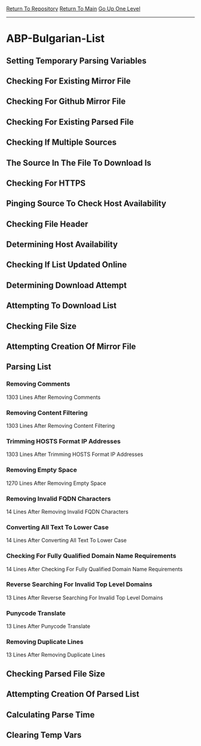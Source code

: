 [Return To Repository](https://github.com/deathbybandaid/piholeparser/)
[Return To Main](https://github.com/deathbybandaid/piholeparser/blob/master/RecentRunLogs/Mainlog.md)
[Go Up One Level](https://github.com/deathbybandaid/piholeparser/blob/master/RecentRunLogs/TopLevelScripts/30-Processing-External-Blacklists.md)
____________________________________
# ABP-Bulgarian-List
## Setting Temporary Parsing Variables
## Checking For Existing Mirror File
## Checking For Github Mirror File
## Checking For Existing Parsed File
## Checking If Multiple Sources
## The Source In The File To Download Is
## Checking For HTTPS
## Pinging Source To Check Host Availability
## Checking File Header
## Determining Host Availability
## Checking If List Updated Online
## Determining Download Attempt
## Attempting To Download List
## Checking File Size
## Attempting Creation Of Mirror File
## Parsing List
### Removing Comments
1303 Lines After Removing Comments
### Removing Content Filtering
1303 Lines After Removing Content Filtering
### Trimming HOSTS Format IP Addresses
1303 Lines After Trimming HOSTS Format IP Addresses
### Removing Empty Space
1270 Lines After Removing Empty Space
### Removing Invalid FQDN Characters
14 Lines After Removing Invalid FQDN Characters
### Converting All Text To Lower Case
14 Lines After Converting All Text To Lower Case
### Checking For Fully Qualified Domain Name Requirements
14 Lines After Checking For Fully Qualified Domain Name Requirements
### Reverse Searching For Invalid Top Level Domains
13 Lines After Reverse Searching For Invalid Top Level Domains
### Punycode Translate
13 Lines After Punycode Translate
### Removing Duplicate Lines
13 Lines After Removing Duplicate Lines
## Checking Parsed File Size
## Attempting Creation Of Parsed List
## Calculating Parse Time
## Clearing Temp Vars
